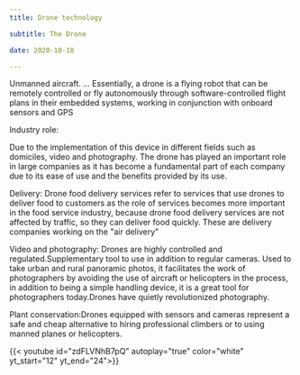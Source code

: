 ```yaml
---
title: Drone technology

subtitle: The Drone

date: 2020-10-18

---
```

Unmanned aircraft. ... Essentially, a drone is a flying robot that can be remotely controlled or fly autonomously through software-controlled flight plans in their embedded systems, working in conjunction with onboard sensors and GPS

Industry role:

Due to the implementation of this device in different fields such as domiciles, video and photography. The drone has played an important role in large companies as it has become a fundamental part of each company due to its ease of use and the benefits provided by its use.

Delivery: Drone food delivery services refer to services that use drones to deliver food to customers as the role of services becomes more important in the food service industry, because drone food delivery services are not affected by traffic, so they can deliver food quickly.
These are delivery companies working on the "air delivery"

Video and photography: Drones are highly controlled and regulated.Supplementary tool to use in addition to regular cameras. Used to take urban and rural panoramic photos, it facilitates the work of photographers by avoiding the use of aircraft or helicopters in the process, in addition to being a simple handling device, it is a great tool for photographers today.Drones have quietly revolutionized photography.

Plant conservation:Drones equipped with sensors and cameras represent a safe and cheap alternative
to hiring professional climbers or to using manned planes or helicopters.


{{< youtube id="zdFLVNhB7pQ" autoplay="true" color="white" yt_start="12" yt_end="24">}} 
